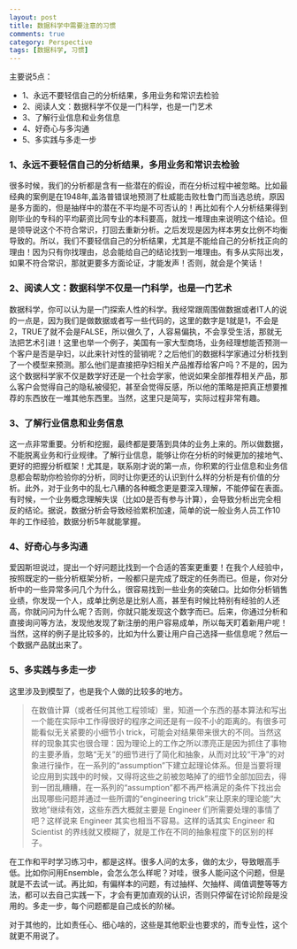 ```yaml
---
layout: post
title: 数据科学中需要注意的习惯
comments: true
category: Perspective
tags: [数据科学, 习惯]
---
```


主要说5点：

- 1、永远不要轻信自己的分析结果，多用业务和常识去检验  
- 2、阅读人文：数据科学不仅是一门科学，也是一门艺术  
- 3、了解行业信息和业务信息  
- 4、好奇心与多沟通  
- 5、多实践与多走一步  

<!-- more -->

### 1、永远不要轻信自己的分析结果，多用业务和常识去检验
很多时候，我们的分析都是含有一些潜在的假设，而在分析过程中被忽略。比如最经典的案例是在1948年,盖洛普错误地预测了杜威能击败杜鲁门而当选总统，原因是多方面的，但是抽样中的潜在不平均是不可否认的！再比如有个人分析结果得到刚毕业的专科的平均薪资比同专业的本科要高，就找一堆理由来说明这个结论。但是领导说这个不符合常识，打回去重新分析。之后发现是因为样本男女比例不均衡导致的。所以，我们不要轻信自己的分析结果，尤其是不能给自己的分析找正向的理由！因为只有你找理由，总会能给自己的结论找到一堆理由。有多从实际出发，如果不符合常识，那就更要多方面论证，才能发声！否则，就会是个笑话！

### 2、阅读人文：数据科学不仅是一门科学，也是一门艺术
数据科学，你可以认为是一门探索人性的科学。我经常跟周围做数据或者IT人的说的一点是，因为我们是做数据或者写一些代码的，这里的数字是1就是1，不会是2，TRUE了就不会是FALSE，所以做久了，人容易偏执，不会享受生活，那就无法把艺术引进！这里也举一个例子，美国有一家大型商场，业务经理想能否预测一个客户是否是孕妇，以此来针对性的营销呢？之后他们的数据科学家通过分析找到了一个模型来预测。那么他们是直接把孕妇相关产品推荐给客户吗？不是的，因为这个数据科学家不仅是数学好还是一个社会学家，他说如果全部推荐相关产品，那么客户会觉得自己的隐私被侵犯，甚至会觉得反感，所以他的策略是把真正想要推荐的东西放在一堆其他东西里。当然，这里只是简写，实际过程非常有趣。

### 3、了解行业信息和业务信息
这一点非常重要。分析和挖掘，最终都是要落到具体的业务上来的。所以做数据，不能脱离业务和行业规律。了解行业信息，能够让你在分析的时候更加的接地气、更好的把握分析框架！尤其是，联系刚才说的第一点，你积累的行业信息和业务信息都会帮助你检验你的分析，同时让你更还的认识到什么样的分析是有价值的分析。此外，对于业务中的乱七八糟的各种概念更是要深入理解，不能停留在表面。有时候，一个业务概念理解失误（比如0是否有参与计算），会导致分析出完全相反的结论。据说，数据分析会导致经验累积加速，简单的说一般业务人员工作10年的工作经验，数据分析5年就能掌握。

### 4、好奇心与多沟通
爱因斯坦说过，提出一个好问题比找到一个合适的答案更重要！在我个人经验中，按照既定的一些分析框架分析，一般都只是完成了既定的任务而已。但是，你对分析中的一些异常多问几个为什么，很容易找到一些业务的突破口。比如你分析销售业绩，你发现一个人，成单比例总是比别人高，甚至有时候比特别有经验的人还高，你就问问为什么呢？否则，你就只能发现这个数字而已。后来，你通过分析和直接询问等方法，发现他发现了新注册的用户容易成单，所以每天盯着新用户呢！当然，这样的例子是比较多的，比如为什么要让用户自己选择一些信息呢？然后一个数据产品就出来了。

### 5、多实践与多走一步
这里涉及到模型了，也是我个人做的比较多的地方。

> 在数值计算（或者任何其他工程领域）里，知道一个东西的基本算法和写出一个能在实际中工作得很好的程序之间还是有一段不小的距离的。有很多可能看似无关紧要的小细节小 trick，可能会对结果带来很大的不同。当然这样的现象其实也很合理：因为理论上的工作之所以漂亮正是因为抓住了事物的主要矛盾，忽略“无关”的细节进行了简化和抽象，从而对比较“干净”的对象进行操作，在一系列的“assumption”下建立起理论体系。但是当要将理论应用到实践中的时候，又得将这些之前被忽略掉了的细节全部加回去，得到一团乱糟糟，在一系列的“assumption”都不再严格满足的条件下找出会出现哪些问题并通过一些所谓的“engineering trick”来让原来的理论能“大致地”继续有效，这些东西大概就主要是 Engineer 们所需要处理的事情了吧？这样说来 Engineer 其实也相当不容易。这样的话其实 Engineer 和 Scientist 的界线就又模糊了，就是工作在不同的抽象程度下的区别的样子。 

在工作和平时学习练习中，都是这样。很多人问的太多，做的太少，导致眼高手低。比如你问用Ensemble，会怎么怎么样呢？对哇，很多人能问这个问题，但是就是不去试一试。再比如，有偏样本的问题，有过抽样、欠抽样、阈值调整等等方法，都可以去自己实践一下，才会有更加直观的认识，否则只停留在讨论阶段是没用的。多走一步，每个问题都是自己成长的阶梯。

对于其他的，比如责任心、细心啥的，这些是其他职业也要求的，而专业性，这个就更不用说了。